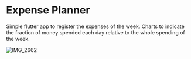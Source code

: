 # Expense Planner


Simple flutter app to register the expenses of the week. Charts to indicate the fraction of money spended each day relative to the whole spending of the week.

![IMG_2662](https://user-images.githubusercontent.com/31885862/64777495-8f550f00-d55a-11e9-9e34-a779aa102af3.png=250x250)
